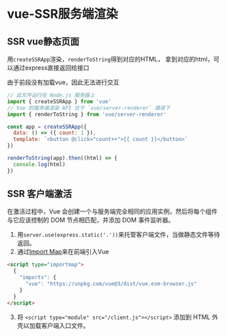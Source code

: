 # vue-SSR服务端渲染


## SSR vue静态页面
用`createSSRApp`渲染，`renderToString`得到对应的HTML， 拿到对应的html，可以通过express直接返回给接口

由于前段没有加载vue，因此无法进行交互

```js
// 此文件运行在 Node.js 服务器上
import { createSSRApp } from 'vue'
// Vue 的服务端渲染 API 位于 `vue/server-renderer` 路径下
import { renderToString } from 'vue/server-renderer'

const app = createSSRApp({
  data: () => ({ count: 1 }),
  template: `<button @click="count++">{{ count }}</button>`
})

renderToString(app).then((html) => {
  console.log(html)
})
```

## SSR 客户端激活
在激活过程中，Vue 会创建一个与服务端完全相同的应用实例，然后将每个组件与它应该控制的 DOM 节点相匹配，并添加 DOM 事件监听器。

1. 用`server.use(express.static('.'))`来托管客户端文件，当做静态文件等待返回。
2. 通过[Import Map](https://github.com/WICG/import-maps)来在前端引入Vue
```html
<script type="importmap">
  {
    "imports": {
      "vue": "https://unpkg.com/vue@3/dist/vue.esm-browser.js"
    }
  }
</script>
```
3. 将 `<script type="module" src="/client.js"></script>` 添加到 HTML 外壳以加载客户端入口文件。